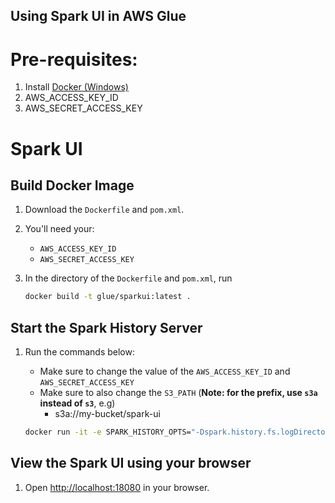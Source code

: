 Using Spark UI in AWS Glue
---

# Pre-requisites:

1. Install [Docker (Windows)](https://docs.docker.com/desktop/windows/install/)
2. AWS_ACCESS_KEY_ID
3. AWS_SECRET_ACCESS_KEY


# Spark UI

## Build Docker Image

1. Download the `Dockerfile` and `pom.xml`.
2. You'll need your:
    - `AWS_ACCESS_KEY_ID`
    - `AWS_SECRET_ACCESS_KEY`
3. In the directory of the `Dockerfile` and `pom.xml`, run

    ```bash
    docker build -t glue/sparkui:latest .
    ```

## Start the Spark History Server

1. Run the commands below:
    - Make sure to change the value of the `AWS_ACCESS_KEY_ID` and `AWS_SECRET_ACCESS_KEY`
    - Make sure to also change the `S3_PATH` (__Note: for the prefix, use `s3a` instead of `s3`__, e.g)
        - s3a://my-bucket/spark-ui

    ```bash
    docker run -it -e SPARK_HISTORY_OPTS="-Dspark.history.fs.logDirectory=S3_PATH -Dspark.hadoop.fs.s3a.access.key=AWS_ACCESS_KEY_ID -Dspark.hadoop.fs.s3a.secret.key=AWS_SECRET_ACCESS_KEY" -p 18080:18080 glue/sparkui:latest "/opt/spark/bin/spark-class org.apache.spark.deploy.history.HistoryServer"
    ```

## View the Spark UI using your browser

1. Open [http://localhost:18080](http://localhost:18080) in your browser.